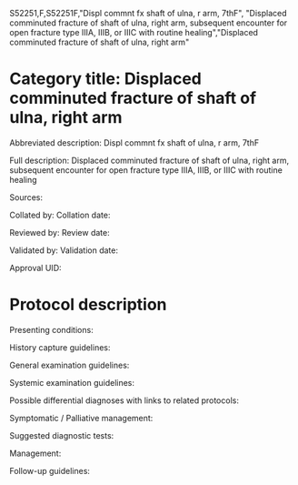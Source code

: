 S52251,F,S52251F,"Displ commnt fx shaft of ulna, r arm, 7thF", "Displaced comminuted fracture of shaft of ulna, right arm, subsequent encounter for open fracture type IIIA, IIIB, or IIIC with routine healing","Displaced comminuted fracture of shaft of ulna, right arm"
# Category title: Displaced comminuted fracture of shaft of ulna, right arm

Abbreviated description: Displ commnt fx shaft of ulna, r arm, 7thF

Full description: Displaced comminuted fracture of shaft of ulna, right arm, subsequent encounter for open fracture type IIIA, IIIB, or IIIC with routine healing

Sources:

Collated by:
Collation date:

Reviewed by:
Review date:

Validated by:
Validation date:

Approval UID:

# Protocol description

Presenting conditions:

History capture guidelines:

General examination guidelines:

Systemic examination guidelines:

Possible differential diagnoses with links to related protocols:

Symptomatic / Palliative management:

Suggested diagnostic tests:

Management:

Follow-up guidelines:
